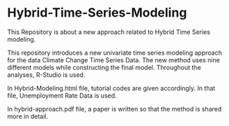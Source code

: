 
# Hybrid-Time-Series-Modeling
This Repository is about a new approach related to Hybrid Time Series modeling.

This repository introduces a new univariate time series modeling approach for the data Climate Change Time Series Data. The new method uses nine different models while constructing the final model. Throughout the analyses, R-Studio is used.

In Hybrid-Modeling.html file, tutorial codes are given accordingly. In that file, Unemployment Rate Data is used.

In hybrid-approach.pdf file, a paper is written so that the method is shared more in detail.

